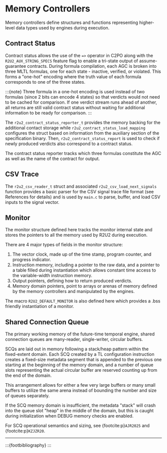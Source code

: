 # Memory Controllers

Memory controllers define structures and functions representing higher-level data types used by engines during execution.

## Contract Status
Contract status allows the use of the `=>` operator in C2PO along with the `R2U2_AUX_STRING_SPECS` feature flag to enable a tri-state output of assume-guarantee contracts.
During formula compilation, each AGC is broken into three MLTL formulas, one for each state - inactive, verified, or violated.
This forms a "one-hot" encoding where the truth value of each formula corresponds to one of the three states.

:::{note} Three formula in a one-hot encoding is used instead of two formulas (since 2 bits can encode 4 states) so that verdicts would not need to be cached for comparison. If one verdict stream runs ahead of another, all returns are still valid contract status without waiting for additional information to be ready for comparison.
:::

The `r2u2_contract_status_reporter_t` provides the memory backing for the additional contact storage while `r2u2_contract_status_load_mapping` configures the struct based on information from the auxiliary section of the specification binary.
Then, `r2u2_contract_status_report` is used to check if newly produced verdicts also correspond to a contract status.

The contract status reporter tracks which three formulas constitute the AGC as well as the name of the contract for output.

## CSV Trace
The `r2u2_csv_reader_t` struct and associated `r2u2_csv_load_next_signals` function provides a basic parser for the CSV signal trace file format (see References for details) and is used by `main.c` to parse, buffer, and load CSV inputs to the signal vector.

## Monitor
The monitor structure defined here tracks the monitor internal state and stores the pointers to all the memory used by R2U2 during execution.

There are 4  major types of fields in the monitor structure:
1. The vector clock, made up of the time stamp, program counter, and progress indicator.
2. Instruction memory, including a pointer to the raw data, and a pointer to a table filled during instantiation which allows constant time access to the variable-width instruction memory.
3. Output pointers, defining how to return produced verdicts.
4. Memory domain pointers, point to arrays or arenas of memory defined by the memory controllers and manipulated by the engines.

The macro `R2U2_DEFAULT_MONITOR` is also defined here which provides a .bss friendly instantiation of a monitor.

## Shared Connection Queue
The primary working memory of the future-time temporal engine, shared connection queues are many-reader, single-writer, circular buffers.

SCQs are laid out in memory following a stack/heap pattern within the fixed-extent domain.
Each SCQ created by a TL configuration instruction creates a fixed-size metadata segment that is appended to the previous one starting at the beginning of the memory domain, and a number of queue slots representing the actual circular buffer are reserved counting up from the end of the domain.

This arrangement allows for either a few very large buffers or many small buffers to utilize the same arena instead of bounding the number and size of queues separately.

If the SCQ memory domain is insufficient, the metadata "stack" will crash into the queue slot "heap" in the middle of the domain, but this is caught during initialization when DEBUG memory checks are enabled.

For SCQ operational semantics and sizing, see {footcite:p}`AJR2025` and {footcite:p}`KZJZR20`.

---

:::{footbibliography}
:::
